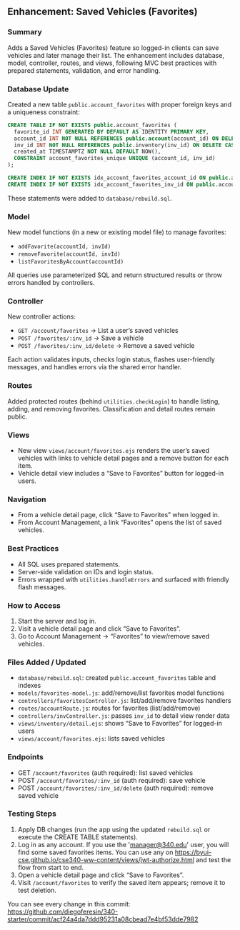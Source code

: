 ## Enhancement: Saved Vehicles (Favorites)

### Summary
Adds a Saved Vehicles (Favorites) feature so logged-in clients can save vehicles and later manage their list. The enhancement includes database, model, controller, routes, and views, following MVC best practices with prepared statements, validation, and error handling.

### Database Update
Created a new table `public.account_favorites` with proper foreign keys and a uniqueness constraint:

```sql
CREATE TABLE IF NOT EXISTS public.account_favorites (
  favorite_id INT GENERATED BY DEFAULT AS IDENTITY PRIMARY KEY,
  account_id INT NOT NULL REFERENCES public.account(account_id) ON DELETE CASCADE,
  inv_id INT NOT NULL REFERENCES public.inventory(inv_id) ON DELETE CASCADE,
  created_at TIMESTAMPTZ NOT NULL DEFAULT NOW(),
  CONSTRAINT account_favorites_unique UNIQUE (account_id, inv_id)
);

CREATE INDEX IF NOT EXISTS idx_account_favorites_account_id ON public.account_favorites(account_id);
CREATE INDEX IF NOT EXISTS idx_account_favorites_inv_id ON public.account_favorites(inv_id);
```

These statements were added to `database/rebuild.sql`.

### Model
New model functions (in a new or existing model file) to manage favorites:
- `addFavorite(accountId, invId)`
- `removeFavorite(accountId, invId)`
- `listFavoritesByAccount(accountId)`

All queries use parameterized SQL and return structured results or throw errors handled by controllers.

### Controller
New controller actions:
- `GET /account/favorites` → List a user’s saved vehicles
- `POST /favorites/:inv_id` → Save a vehicle
- `POST /favorites/:inv_id/delete` → Remove a saved vehicle

Each action validates inputs, checks login status, flashes user-friendly messages, and handles errors via the shared error handler.

### Routes
Added protected routes (behind `utilities.checkLogin`) to handle listing, adding, and removing favorites. Classification and detail routes remain public.

### Views
- New view `views/account/favorites.ejs` renders the user’s saved vehicles with links to vehicle detail pages and a remove button for each item.
- Vehicle detail view includes a “Save to Favorites” button for logged-in users.

### Navigation
- From a vehicle detail page, click “Save to Favorites” when logged in.
- From Account Management, a link “Favorites” opens the list of saved vehicles.

### Best Practices
- All SQL uses prepared statements.
- Server-side validation on IDs and login status.
- Errors wrapped with `utilities.handleErrors` and surfaced with friendly flash messages.

### How to Access
1. Start the server and log in.
2. Visit a vehicle detail page and click “Save to Favorites”.
3. Go to Account Management → “Favorites” to view/remove saved vehicles.

### Files Added / Updated
- `database/rebuild.sql`: created `public.account_favorites` table and indexes
- `models/favorites-model.js`: add/remove/list favorites model functions
- `controllers/favoritesController.js`: list/add/remove favorites handlers
- `routes/accountRoute.js`: routes for favorites (list/add/remove)
- `controllers/invController.js`: passes `inv_id` to detail view render data
- `views/inventory/detail.ejs`: shows “Save to Favorites” for logged-in users
- `views/account/favorites.ejs`: lists saved vehicles

### Endpoints
- GET `/account/favorites` (auth required): list saved vehicles
- POST `/account/favorites/:inv_id` (auth required): save vehicle
- POST `/account/favorites/:inv_id/delete` (auth required): remove saved vehicle

### Testing Steps
1. Apply DB changes (run the app using the updated `rebuild.sql` or execute the CREATE TABLE statements).
2. Log in as any account. If you use the 'manager@340.edu' user, you will find some saved favorites items. You can use any on https://byui-cse.github.io/cse340-ww-content/views/jwt-authorize.html and test the flow from start to end. 
3. Open a vehicle detail page and click “Save to Favorites”.
4. Visit `/account/favorites` to verify the saved item appears; remove it to test deletion.

You can see every change in this commit: https://github.com/diegoferesin/340-starter/commit/acf24a4da7ddd95231a08cbead7e4bf53dde7982